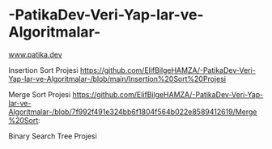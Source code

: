 # -PatikaDev-Veri-Yap-lar-ve-Algoritmalar-

www.patika.dev

 Insertion Sort Projesi   https://github.com/ElifBilgeHAMZA/-PatikaDev-Veri-Yap-lar-ve-Algoritmalar-/blob/main/Insertion%20Sort%20Projesi
 
 Merge Sort Projesi   https://github.com/ElifBilgeHAMZA/-PatikaDev-Veri-Yap-lar-ve-Algoritmalar-/blob/7f992f491e324bb6f1804f564b022e8589412619/Merge%20Sort:
 
 Binary Search Tree Projesi
